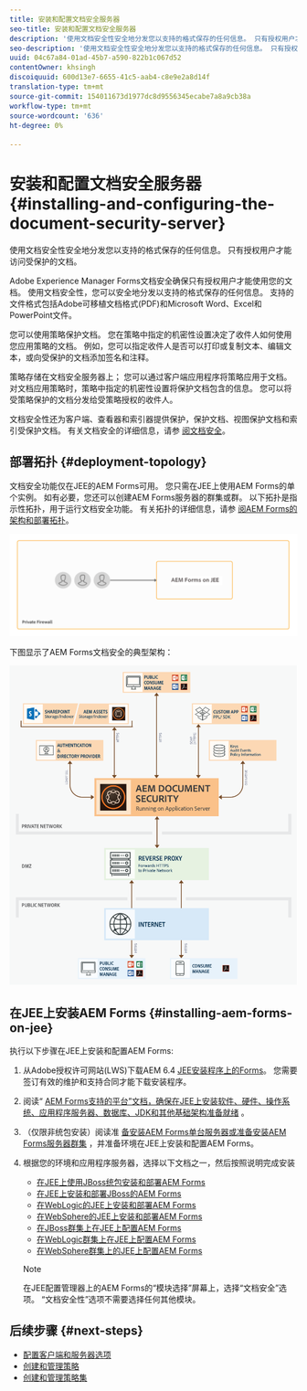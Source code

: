 ```yaml
---
title: 安装和配置文档安全服务器
seo-title: 安装和配置文档安全服务器
description: '使用文档安全性安全地分发您以支持的格式保存的任何信息。 只有授权用户才能访问受保护的文档。 '
seo-description: '使用文档安全性安全地分发您以支持的格式保存的任何信息。 只有授权用户才能访问受保护的文档。 '
uuid: 04c67a84-01ad-45b7-a590-822b1c067d52
contentOwner: khsingh
discoiquuid: 600d13e7-6655-41c5-aab4-c8e9e2a8d14f
translation-type: tm+mt
source-git-commit: 154011673d1977dc8d9556345ecabe7a8a9cb38a
workflow-type: tm+mt
source-wordcount: '636'
ht-degree: 0%

---
```



# 安装和配置文档安全服务器 {#installing-and-configuring-the-document-security-server}

使用文档安全性安全地分发您以支持的格式保存的任何信息。 只有授权用户才能访问受保护的文档。

Adobe Experience Manager Forms文档安全确保只有授权用户才能使用您的文档。 使用文档安全性，您可以安全地分发以支持的格式保存的任何信息。 支持的文件格式包括Adobe可移植文档格式(PDF)和Microsoft Word、Excel和PowerPoint文件。

您可以使用策略保护文档。 您在策略中指定的机密性设置决定了收件人如何使用您应用策略的文档。 例如，您可以指定收件人是否可以打印或复制文本、编辑文本，或向受保护的文档添加签名和注释。

策略存储在文档安全服务器上； 您可以通过客户端应用程序将策略应用于文档。 对文档应用策略时，策略中指定的机密性设置将保护文档包含的信息。 您可以将受策略保护的文档分发给受策略授权的收件人。

文档安全性还为客户端、查看器和索引器提供保护，保护文档、视图保护文档和索引受保护文档。 有关文档安全的详细信息，请参 [阅文档安全](/help/forms/using/admin-help/document-security.md)。

## 部署拓扑  {#deployment-topology}

文档安全功能仅在JEE的AEM Forms可用。 您只需在JEE上使用AEM Forms的单个实例。 如有必要，您还可以创建AEM Forms服务器的群集或群。 以下拓扑是指示性拓扑，用于运行文档安全功能。 有关拓扑的详细信息，请参 [阅AEM Forms的架构和部署拓扑](aem-forms-architecture-deployment.md)。

<!--fix above link-->

![](do-not-localize/document-security-server_topology.png)

下图显示了AEM Forms文档安全的典型架构：

![](do-not-localize/document-security-typical-environment.png)

## 在JEE上安装AEM Forms {#installing-aem-forms-on-jee}

执行以下步骤在JEE上安装和配置AEM Forms:

1. 从Adobe授权许可网站(LWS)下载AEM 6.4 [JEE安装程序上的Forms](https://licensing.adobe.com/)。 您需要签订有效的维护和支持合同才能下载安装程序。
1. 阅读“ [AEM Forms支持的平台”文档，确保在JEE上安装软件、硬件、操作系统、应用程序服务器、数据库、JDK和其他基础架构准备就绪](/help/forms/using/aem-forms-jee-supported-platforms.md) 。
1. （仅限非统包安装）阅读准 [备安装AEM Forms单台服务器](https://www.adobe.com/go/learn_aemforms_prepareInstallsingle_64)[或准备安装AEM Forms服务器群集](https://www.adobe.com/go/learn_aemforms_prepareInstallcluster_64) ，并准备环境在JEE上安装和配置AEM Forms。
1. 根据您的环境和应用程序服务器，选择以下文档之一，然后按照说明完成安装

   * [在JEE上使用JBoss统包安装和部署AEM Forms](https://www.adobe.com/go/learn_aemforms_installTurnkey_64)
   * [在JEE上安装和部署JBoss的AEM Forms](https://www.adobe.com/go/learn_aemforms_installJBoss_64)
   * [在WebLogic的JEE上安装和部署AEM Forms](https://www.adobe.com/go/learn_aemforms_installWebLogic_64)
   * [在WebSphere的JEE上安装和部署AEM Forms](https://www.adobe.com/go/learn_aemforms_installWebSphere_64)
   * [在JBoss群集上在JEE上配置AEM Forms](https://www.adobe.com/go/learn_aemforms_clusterJBoss_64)
   * [在WebLogic群集上在JEE上配置AEM Forms](https://www.adobe.com/go/learn_aemforms_clusterWebLogic_64)
   * [在WebSphere群集上的JEE上配置AEM Forms](https://www.adobe.com/go/learn_aemforms_clusterWebSphere_64)

   >[!NOTE]
   >
   >在JEE配置管理器上的AEM Forms的“模块选择”屏幕上，选择“文档安全”选项。 “文档安全性”选项不需要选择任何其他模块。

## 后续步骤 {#next-steps}

* [配置客户端和服务器选项](/help/forms/using/admin-help/configuring-client-server-options.md)
* [创建和管理策略](/help/forms/using/admin-help/creating-policies.md)
* [创建和管理策略集](/help/forms/using/admin-help/creating-policy-sets.md)
